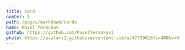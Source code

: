 ```yaml
---
title: card
number: 5
path: /pages/markdown/cards
name: Pavel Yermakov
github: https://github.com/PavelYermakov1
photo: https://avatars1.githubusercontent.com/u/47759016?s=400&v=4
---
```

